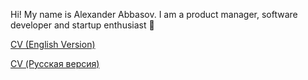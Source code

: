 Hi! My name is Alexander Abbasov. I am a product manager, software developer and startup enthusiast 🦄


<a href="https://abbasovalex.github.io/abbasovalex/index-en.html">CV (English Version)</a>

<a href="https://abbasovalex.github.io/abbasovalex/index.html">CV (Русская версия)</a>
